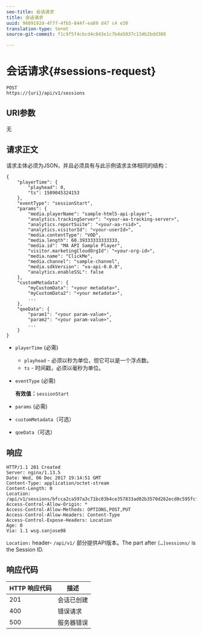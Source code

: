 ```yaml
---
seo-title: 会话请求
title: 会话请求
uuid: 9609192d-4f7f-4fb5-844f-ea89 d47 c4 e30
translation-type: tm+mt
source-git-commit: f1c9f5f4cbcd4c043e1c7b4a5037c134b2bdd380

---
```



# 会话请求{#sessions-request}

```
POST 
https://{uri}/api/v1/sessions
```

## URI参数

无

## 请求正文

请求主体必须为JSON，并且必须具有与此示例请求主体相同的结构：

```
{ 
    "playerTime": { 
        "playhead": 0, 
        "ts": 1509045324153 
    }, 
    "eventType": "sessionStart", 
    "params": { 
        "media.playerName": "sample-html5-api-player", 
        "analytics.trackingServer": "<your-aa-tracking-server>", 
        "analytics.reportSuite": "<your-aa-rsid>", 
        "analytics.visitorId": "<your-userId>", 
        "media.contentType": "VOD", 
        "media.length": 60.39333333333333, 
        "media.id": "MA API Sample Player", 
        "visitor.marketingCloudOrgId": "<your-org-id>", 
        "media.name": "ClickMe", 
        "media.channel": "sample-channel", 
        "media.sdkVersion": "va-api-0.0.0", 
        "analytics.enableSSL": false 
    }, 
    "customMetadata": { 
        "myCustomData": "<your metadata>", 
        "myCustomData2": "<your metadata>", 
        ... 
    }, 
    "qoeData": { 
        "param1": "<your param-value>", 
        "param2": "<your param-value>", 
        ... 
    } 
}
```

* `playerTime` (必需)
   * `playhead` - 必须以秒为单位，但它可以是一个浮点数。
   * `ts` - 时间戳，必须以毫秒为单位。
* `eventType` (必需)

   **有效值：**`sessionStart`
* `params` (必需)
* `customMetadata`（可选）
* `qoeData`（可选）

## 响应

```
HTTP/1.1 201 Created 
Server: nginx/1.13.5 
Date: Wed, 06 Dec 2017 19:14:51 GMT 
Content-Type: application/octet-stream 
Content-Length: 0 
Location: /api/v1/sessions/bfcca2ca597a3c71bc03b4ce357833ad02b3570d262ecd0c595fcf8f2ae4df58 
Access-Control-Allow-Origin: * 
Access-Control-Allow-Methods: OPTIONS,POST,PUT 
Access-Control-Allow-Headers: Content-Type 
Access-Control-Expose-Headers: Location 
Age: 0 
Via: 1.1 wsg.sanjose08
```

`Location:` header- `/api/v1/` 部分提供API版本。The part after `[…]sessions/` is the Session ID.

## 响应代码

| HTTP 响应代码 | 描述 |
|---|---|
| 201 | 会话已创建 |
| 400 | 错误请求 |
| 500 | 服务器错误 |

